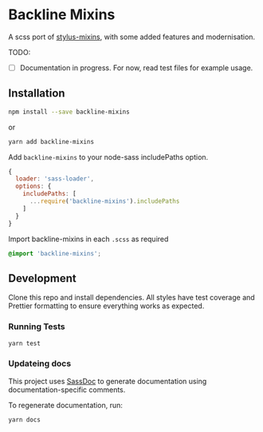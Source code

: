 # Backline Mixins

A scss port of [stylus-mixins](https://github.com/jackbrewer/stylus-mixins), with some added features and modernisation.

TODO:

- [ ] Documentation in progress. For now, read test files for example usage.

## Installation

```sh
npm install --save backline-mixins
```

or

```sh
yarn add backline-mixins
```

Add `backline-mixins` to your node-sass includePaths option.

```js
{
  loader: 'sass-loader',
  options: {
    includePaths: [
      ...require('backline-mixins').includePaths
    ]
  }
}
```

Import backline-mixins in each `.scss` as required

```scss
@import 'backline-mixins';
```

## Development

Clone this repo and install dependencies. All styles have test coverage and Prettier formatting to ensure everything works as expected.

### Running Tests

```sh
yarn test
```

### Updateing docs

This project uses [SassDoc](http://sassdoc.com/) to generate documentation using documentation-specific comments.

To regenerate documentation, run:

```sh
yarn docs
```

